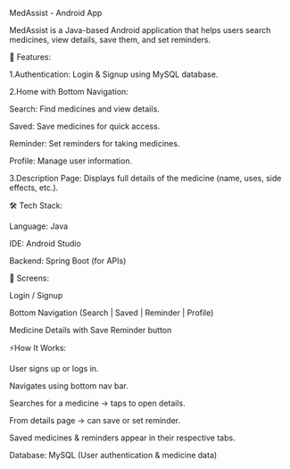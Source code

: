 MedAssist - Android App

MedAssist is a Java-based Android application that helps users search medicines, view details, save them, and set reminders.


🚀 Features:

1.Authentication: Login & Signup using MySQL database.

2.Home with Bottom Navigation:

Search: Find medicines and view details.

Saved: Save medicines for quick access.

Reminder: Set reminders for taking medicines.

Profile: Manage user information.

3.Description Page: Displays full details of the medicine (name, uses, side effects, etc.).


🛠️ Tech Stack:

Language: Java

IDE: Android Studio

Backend: Spring Boot (for APIs)


📸 Screens:

Login / Signup

Bottom Navigation (Search | Saved | Reminder | Profile)

Medicine Details with Save Reminder button


⚡How It Works:

User signs up or logs in.

Navigates using bottom nav bar.

Searches for a medicine → taps to open details.

From details page → can save or set reminder.

Saved medicines & reminders appear in their respective tabs.

Database: MySQL (User authentication & medicine data)
